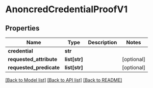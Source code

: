 # AnoncredCredentialProofV1

## Properties
Name | Type | Description | Notes
------------ | ------------- | ------------- | -------------
**credential** | **str** |  | 
**requested_attribute** | **list[str]** |  | [optional] 
**requested_predicate** | **list[str]** |  | [optional] 

[[Back to Model list]](../README.md#documentation-for-models) [[Back to API list]](../README.md#documentation-for-api-endpoints) [[Back to README]](../README.md)

